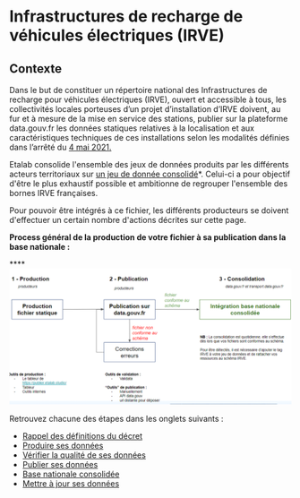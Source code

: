 # Infrastructures de recharge de véhicules électriques (IRVE)

## Contexte

Dans le but de constituer un répertoire national des Infrastructures de recharge pour véhicules électriques (IRVE), ouvert et accessible à tous, les collectivités locales porteuses d’un projet d’installation d’IRVE doivent, au fur et à mesure de la mise en service des stations, publier sur la plateforme data.gouv.fr les données statiques relatives à la localisation et aux caractéristiques techniques de ces installations selon les modalités définies dans l’arrêté du [4 mai 2021.](https://www.legifrance.gouv.fr/jorf/id/JORFTEXT000043475441)

Etalab consolide l'ensemble des jeux de données produits par les différents acteurs territoriaux sur [un jeu de donnée consolidé](https://www.data.gouv.fr/fr/datasets/fichier-consolide-des-bornes-de-recharge-pour-vehicules-electriques/)\*. Celui-ci a pour objectif d'être le plus exhaustif possible et ambitionne de regrouper l'ensemble des bornes IRVE françaises.

Pour pouvoir être intégrés à ce fichier, les différents producteurs se doivent d'effectuer un certain nombre d'actions décrites sur cette page.

**Process général de la production de votre fichier à sa publication dans la base nationale :**&#x20;

****![](../../.gitbook/assets/image.png)

Retrouvez chacune des étapes dans les onglets suivants :&#x20;

* [Rappel des définitions du décret ](definitions.md)
* [Produire ses données ](https://app.gitbook.com/o/-LYbYk9hKZs3\_dR48IgR/s/2TCzPtAvUDwAZATx4e58/)
* [Vérifier la qualité de ses données](https://doc.transport.data.gouv.fr/producteurs/infrastructures-de-recharge-de-vehicules-electriques-irve/verifier-la-qualite-de-ses-donnees)
* [Publier ses données](https://app.gitbook.com/o/-LYbYk9hKZs3\_dR48IgR/s/-LYbYk9lnsDJecXtCHYd-887967055/\~/changes/dI6PWDHKy8ItxhqcTOpa/producteurs/infrastructures-de-recharge-de-vehicules-electriques-irve/publier-ses-donnees-sur-data.gouv.fr)
* [Base nationale consolidée](https://app.gitbook.com/o/-LYbYk9hKZs3\_dR48IgR/s/-LYbYk9lnsDJecXtCHYd-887967055/\~/changes/dI6PWDHKy8ItxhqcTOpa/producteurs/infrastructures-de-recharge-de-vehicules-electriques-irve/base-nationale-consolidee)
* [Mettre à jour ses données](https://app.gitbook.com/o/-LYbYk9hKZs3\_dR48IgR/s/2TCzPtAvUDwAZATx4e58/)
